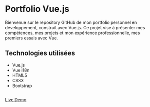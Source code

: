 # Portfolio Vue.js

Bienvenue sur le repository GitHub de mon portfolio personnel en développement, construit avec Vue.js. 
Ce projet vise à présenter mes compétences, mes projets et mon expérience professionnelle, mes premiers essais avec Vue.

## Technologies utilisées

- Vue.js
- Vue i18n
- HTML5
- CSS3
- Bootstrap

##
[Live Demo](https://mhss-dev.github.io/portfolio-vue/)
